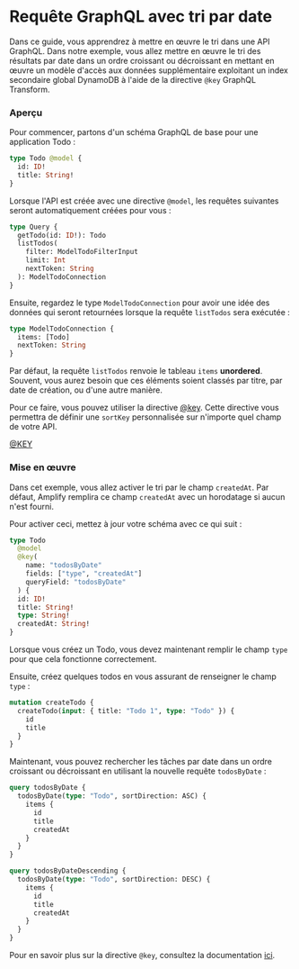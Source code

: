 # Requête GraphQL avec tri par date

Dans ce guide, vous apprendrez à mettre en œuvre le tri dans une API GraphQL. Dans notre exemple, vous allez mettre en œuvre le tri des résultats par date dans un ordre croissant ou décroissant en mettant en œuvre un modèle d'accès aux données supplémentaire exploitant un index secondaire global DynamoDB à l'aide de la directive `@key` GraphQL Transform.

### Aperçu

Pour commencer, partons d'un schéma GraphQL de base pour une application Todo :

```graphql
type Todo @model {
  id: ID!
  title: String!
}
```

Lorsque l'API est créée avec une directive `@model`, les requêtes suivantes seront automatiquement créées pour vous :

```graphql
type Query {
  getTodo(id: ID!): Todo
  listTodos(
    filter: ModelTodoFilterInput
    limit: Int
    nextToken: String
  ): ModelTodoConnection
}
```

Ensuite, regardez le type `ModelTodoConnection` pour avoir une idée des données qui seront retournées lorsque la requête `listTodos` sera exécutée :

```graphql
type ModelTodoConnection {
  items: [Todo]
  nextToken: String
}
```

Par défaut, la requête `listTodos` renvoie le tableau `items` **unordered**. Souvent, vous aurez besoin que ces éléments soient classés par titre, par date de création, ou d'une autre manière.

Pour ce faire, vous pouvez utiliser la directive [@key](https://docs.amplify.aws/cli/graphql-transformer/key/). Cette directive vous permettra de définir une `sortKey` personnalisée sur n'importe quel champ de votre API.

[@KEY](https://docs.amplify.aws/guides/api-graphql/query-with-sorting/q/platform/js/#implementation)

### Mise en œuvre

Dans cet exemple, vous allez activer le tri par le champ `createdAt`. Par défaut, Amplify remplira ce champ `createdAt` avec un horodatage si aucun n'est fourni.

Pour activer ceci, mettez à jour votre schéma avec ce qui suit :

```graphql
type Todo
  @model
  @key(
    name: "todosByDate"
    fields: ["type", "createdAt"]
    queryField: "todosByDate"
  ) {
  id: ID!
  title: String!
  type: String!
  createdAt: String!
}
```

Lorsque vous créez un Todo, vous devez maintenant remplir le champ `type` pour que cela fonctionne correctement.

Ensuite, créez quelques todos en vous assurant de renseigner le champ `type` :

```graphql
mutation createTodo {
  createTodo(input: { title: "Todo 1", type: "Todo" }) {
    id
    title
  }
}
```

Maintenant, vous pouvez rechercher les tâches par date dans un ordre croissant ou décroissant en utilisant la nouvelle requête `todosByDate` :

```graphql
query todosByDate {
  todosByDate(type: "Todo", sortDirection: ASC) {
    items {
      id
      title
      createdAt
    }
  }
}

query todosByDateDescending {
  todosByDate(type: "Todo", sortDirection: DESC) {
    items {
      id
      title
      createdAt
    }
  }
}
```

Pour en savoir plus sur la directive `@key`, consultez la documentation [ici](https://docs.amplify.aws/cli/graphql-transformer/key/).

